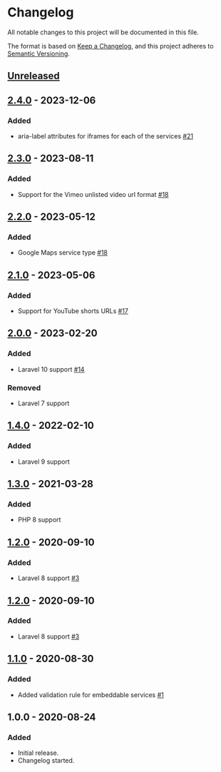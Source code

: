# Changelog

All notable changes to this project will be documented in this file.

The format is based on [Keep a Changelog](https://keepachangelog.com/en/1.0.0/),
and this project adheres to [Semantic Versioning](https://semver.org/spec/v2.0.0.html).

## [Unreleased](https://github.com/BenSampo/laravel-embed/compare/v2.4.0...master)

## [2.4.0](https://github.com/BenSampo/laravel-embed/compare/v2.3.0...v2.4.0) - 2023-12-06

### Added

- aria-label attributes for iframes for each of the services [#21](https://github.com/BenSampo/laravel-embed/pull/21)

## [2.3.0](https://github.com/BenSampo/laravel-embed/compare/v2.2.0...v2.3.0) - 2023-08-11

### Added

- Support for the Vimeo unlisted video url format [#18](https://github.com/BenSampo/laravel-embed/pull/19)

## [2.2.0](https://github.com/BenSampo/laravel-embed/compare/v2.1.0...v2.2.0) - 2023-05-12

### Added

- Google Maps service type [#18](https://github.com/BenSampo/laravel-embed/pull/18)

## [2.1.0](https://github.com/BenSampo/laravel-embed/compare/v2.0.0...v2.1.0) - 2023-05-06

### Added

- Support for YouTube shorts URLs [#17](https://github.com/BenSampo/laravel-embed/pull/17)

## [2.0.0](https://github.com/BenSampo/laravel-embed/compare/v1.4.0...v2.0.0) - 2023-02-20

### Added

- Laravel 10 support [#14](https://github.com/BenSampo/laravel-embed/pull/14)

### Removed

- Laravel 7 support

## [1.4.0](https://github.com/BenSampo/laravel-embed/compare/v1.3.0...v1.4.0) - 2022-02-10

### Added

- Laravel 9 support

## [1.3.0](https://github.com/BenSampo/laravel-embed/compare/v1.2.0...v1.3.0) - 2021-03-28

### Added

- PHP 8 support

## [1.2.0](https://github.com/BenSampo/laravel-embed/compare/v1.1.0...v1.2.0) - 2020-09-10

### Added

- Laravel 8 support [#3](https://github.com/BenSampo/laravel-embed/pull/3)

## [1.2.0](https://github.com/BenSampo/laravel-embed/compare/v1.1.0...v1.2.0) - 2020-09-10

### Added

- Laravel 8 support [#3](https://github.com/BenSampo/laravel-embed/pull/3)

## [1.1.0](https://github.com/BenSampo/laravel-embed/compare/v1.0.0...v1.1.0) - 2020-08-30

### Added

- Added validation rule for embeddable services [#1](https://github.com/BenSampo/laravel-embed/pull/1)

## 1.0.0 - 2020-08-24

### Added

- Initial release.
- Changelog started.
